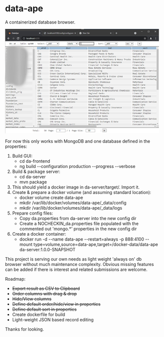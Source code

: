 # data-ape
A containerized database browser.

![plot](./data-ape.png)

For now this only works with MongoDB and one database defined in the properties:

1. Build GUI:
   - cd da-frontend
   - ng build --configuration production --progress --verbose
2. Build & package server:
   - cd da-server
   - mvn package
3. This should yield a docker image in da-server/target/. Import it.
4. Create & prepare a docker volume (and assuming standard location):
   - docker volume create data-ape
   -  mkdir /var/lib/docker/volumes/data-ape/_data/config
   -  mkdir /var/lib/docker/volumes/data-ape/_data/logs
5. Prepare config files:
   - Copy da.properties from da-server into the new config dir
   - Create a NOCHECKIN_da.properties file populated with the commented out 'mongo.*' properties in the new config dir
6. Create a docker container:
   - docker run -d --name data-ape --restart=always -p 888:4100 --mount type=volume,source=data-ape,target=/docker-data/data-ape da-server:1.0.0-SNAPSHOT

This project is serving our own needs as light weight 'always on' db browser without much maintenance complexity.
Obvious missing features can be added if there is interest and related submissions are welcome.

Roadmap:
   - <s>Export result as CSV to Clipboard</s>
   - <s>Order columns with drag & drop</s>
   - <s>Hide/View columns</s>
   - <s>Define default order/hide/view in properties</s>
   - <s>Define default sort in properties</s>
   - Create dockerfile for build
   - Light-weight JSON based record editing

Thanks for looking.
